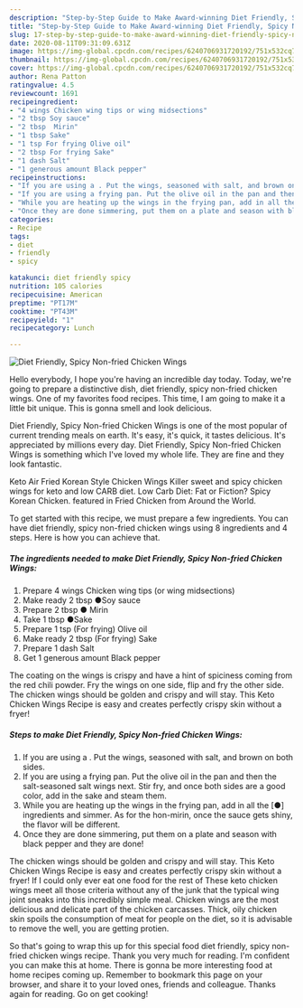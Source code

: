 ```yaml
---
description: "Step-by-Step Guide to Make Award-winning Diet Friendly, Spicy Non-fried Chicken Wings"
title: "Step-by-Step Guide to Make Award-winning Diet Friendly, Spicy Non-fried Chicken Wings"
slug: 17-step-by-step-guide-to-make-award-winning-diet-friendly-spicy-non-fried-chicken-wings
date: 2020-08-11T09:31:09.631Z
image: https://img-global.cpcdn.com/recipes/6240706931720192/751x532cq70/diet-friendly-spicy-non-fried-chicken-wings-recipe-main-photo.jpg
thumbnail: https://img-global.cpcdn.com/recipes/6240706931720192/751x532cq70/diet-friendly-spicy-non-fried-chicken-wings-recipe-main-photo.jpg
cover: https://img-global.cpcdn.com/recipes/6240706931720192/751x532cq70/diet-friendly-spicy-non-fried-chicken-wings-recipe-main-photo.jpg
author: Rena Patton
ratingvalue: 4.5
reviewcount: 1691
recipeingredient:
- "4 wings Chicken wing tips or wing midsections"
- "2 tbsp Soy sauce"
- "2 tbsp  Mirin"
- "1 tbsp Sake"
- "1 tsp For frying Olive oil"
- "2 tbsp For frying Sake"
- "1 dash Salt"
- "1 generous amount Black pepper"
recipeinstructions:
- "If you are using a . Put the wings, seasoned with salt, and brown on both sides."
- "If you are using a frying pan. Put the olive oil in the pan and then the salt-seasoned salt wings next. Stir fry, and once both sides are a good color, add in the sake and steam them."
- "While you are heating up the wings in the frying pan, add in all the [●] ingredients and simmer. As for the hon-mirin, once the sauce gets shiny, the flavor will be different."
- "Once they are done simmering, put them on a plate and season with black pepper and they are done!"
categories:
- Recipe
tags:
- diet
- friendly
- spicy

katakunci: diet friendly spicy 
nutrition: 105 calories
recipecuisine: American
preptime: "PT17M"
cooktime: "PT43M"
recipeyield: "1"
recipecategory: Lunch

---
```



![Diet Friendly, Spicy Non-fried Chicken Wings](https://img-global.cpcdn.com/recipes/6240706931720192/751x532cq70/diet-friendly-spicy-non-fried-chicken-wings-recipe-main-photo.jpg)

Hello everybody, I hope you're having an incredible day today. Today, we're going to prepare a distinctive dish, diet friendly, spicy non-fried chicken wings. One of my favorites food recipes. This time, I am going to make it a little bit unique. This is gonna smell and look delicious.

Diet Friendly, Spicy Non-fried Chicken Wings is one of the most popular of current trending meals on earth. It's easy, it's quick, it tastes delicious. It's appreciated by millions every day. Diet Friendly, Spicy Non-fried Chicken Wings is something which I've loved my whole life. They are fine and they look fantastic.

Keto Air Fried Korean Style Chicken Wings Killer sweet and spicy chicken wings for keto and low CARB diet. Low Carb Diet: Fat or Fiction? Spicy Korean Chicken. featured in Fried Chicken from Around the World.


To get started with this recipe, we must prepare a few ingredients. You can have diet friendly, spicy non-fried chicken wings using 8 ingredients and 4 steps. Here is how you can achieve that.

<!--inarticleads1-->

##### The ingredients needed to make Diet Friendly, Spicy Non-fried Chicken Wings:

1. Prepare 4 wings Chicken wing tips (or wing midsections)
1. Make ready 2 tbsp ●Soy sauce
1. Prepare 2 tbsp ● Mirin
1. Take 1 tbsp ●Sake
1. Prepare 1 tsp (For frying) Olive oil
1. Make ready 2 tbsp (For frying) Sake
1. Prepare 1 dash Salt
1. Get 1 generous amount Black pepper


The coating on the wings is crispy and have a hint of spiciness coming from the red chili powder. Fry the wings on one side, flip and fry the other side. The chicken wings should be golden and crispy and will stay. This Keto Chicken Wings Recipe is easy and creates perfectly crispy skin without a fryer! 

<!--inarticleads2-->

##### Steps to make Diet Friendly, Spicy Non-fried Chicken Wings:

1. If you are using a . Put the wings, seasoned with salt, and brown on both sides.
1. If you are using a frying pan. Put the olive oil in the pan and then the salt-seasoned salt wings next. Stir fry, and once both sides are a good color, add in the sake and steam them.
1. While you are heating up the wings in the frying pan, add in all the [●] ingredients and simmer. As for the hon-mirin, once the sauce gets shiny, the flavor will be different.
1. Once they are done simmering, put them on a plate and season with black pepper and they are done!


The chicken wings should be golden and crispy and will stay. This Keto Chicken Wings Recipe is easy and creates perfectly crispy skin without a fryer! If I could only ever eat one food for the rest of These keto chicken wings meet all those criteria without any of the junk that the typical wing joint sneaks into this incredibly simple meal. Chicken wings are the most delicious and delicate part of the chicken carcasses. Thick, oily chicken skin spoils the consumption of meat for people on the diet, so it is advisable to remove the well, you are getting protien. 

So that's going to wrap this up for this special food diet friendly, spicy non-fried chicken wings recipe. Thank you very much for reading. I'm confident you can make this at home. There is gonna be more interesting food at home recipes coming up. Remember to bookmark this page on your browser, and share it to your loved ones, friends and colleague. Thanks again for reading. Go on get cooking!
